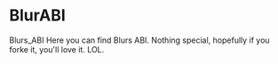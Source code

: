# BlurABI
Blurs_ABI
Here you can find Blurs ABI. Nothing special, hopefully if you forke it, you'll love it. LOL.
